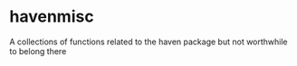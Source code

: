 # havenmisc
A collections of functions related to the haven package but not worthwhile to belong there
